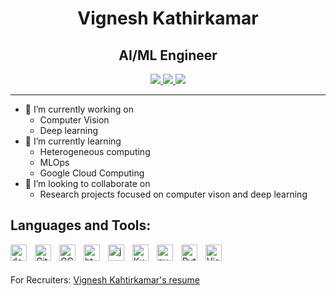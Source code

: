  # <h1 align="center"> Vignesh Kathirkamar 
 <h2 align="center">AI/ML Engineer</h2>

<p align="center">
   
   <a href="https://www.linkedin.com/in/vigneshkathirkamar/">
      <img src="https://img.shields.io/badge/LinkedIn:Vignesh Kathirkamar-informational?style=for-the-badge&labelColor=black&logo=linkedin&logoColor=0077b5&&color=0077b5"/>
  </a>
 
  <a href="mailto:vigneshkathirkamar@gmail.com">
  <img src="https://img.shields.io/badge/gmail:vigneshkathirkamar@gmail.com-informational?style=for-the-badge&labelColor=black&logoColor=d14836&logo=gmail&color=4285F4"/>
  </a>
  <a href="https://www.quora.com/profile/Vignesh-Kathirkamar">
  <img src="https://img.shields.io/badge/Quora:Vignesh Kathirkamar-informational?style=for-the-badge&labelColor=black&logoColor=d14836&logo=quora&color=b92b27"/>
  </a>
  <hr>

- 🔭 I’m currently working on 
  - Computer Vision
  - Deep learning 
- 🌱 I’m currently learning 
  - Heterogeneous computing
  - MLOps
  - Google Cloud Computing
- 👯 I’m looking to collaborate on
  - Research projects focused on computer vison and deep learning
   
<!-- - 🤔 I’m looking for help with ...
- 💬 Ask me about ...
- 📫 How to reach me: ...
- 😄 Pronouns: ...
- ⚡ Fun fact: ... -->

<h2>Languages and Tools:</h2>
<img align="left" alt="docker" width="26px" src="https://cdn.jsdelivr.net/gh/devicons/devicon/icons/docker/docker-original.svg" style="padding-right:10px;" />
<img align="left" alt="GitHub" width="26px" src="https://user-images.githubusercontent.com/3369400/139447912-e0f43f33-6d9f-45f8-be46-2df5bbc91289.png" style="padding-right:10px;" />
<img align="left" alt="GCP" width="26px" src="https://cdn.jsdelivr.net/gh/devicons/devicon/icons/googlecloud/googlecloud-original.svg" style="padding-right:10px;" />
<img align="left" alt="html5" width="26px" src="https://cdn.jsdelivr.net/gh/devicons/devicon/icons/html5/html5-original.svg" style="padding-right:10px;" />
<img align="left" alt="jupyter" width="26px" src="https://cdn.jsdelivr.net/gh/devicons/devicon/icons/jupyter/jupyter-original.svg" style="padding-right:10px;" />
<img align="left" alt="Kubernetes" width="26px" src="https://cdn.jsdelivr.net/gh/devicons/devicon/icons/kubernetes/kubernetes-plain.svg" style="padding-right:10px;" />
<img align="left" alt="pycharm" width="26px" src="https://upload.wikimedia.org/wikipedia/commons/thumb/1/1d/PyCharm_Icon.svg/512px-PyCharm_Icon.svg.png?20200803065702" style="padding-right:10px;" />
<img align="left" alt="Python" width="26px" src="https://cdn.jsdelivr.net/gh/devicons/devicon/icons/python/python-original.svg" style="padding-right:10px;" />
<img align="left" alt="Visual Studio Code" width="26px" src="https://cdn.jsdelivr.net/gh/devicons/devicon/icons/vscode/vscode-original.svg" style="padding-right:10px;" /> 

<br />
<br />

 
For Recruiters: [Vignesh Kahtirkamar's resume](https://vigneshkathirkamar.github.io/resume)
